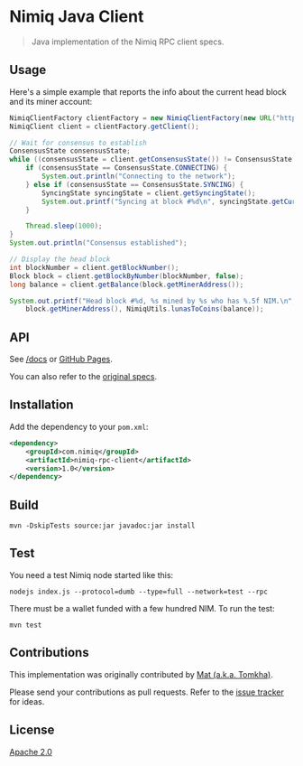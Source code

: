 # Nimiq Java Client

> Java implementation of the Nimiq RPC client specs.

## Usage

Here's a simple example that reports the info about the current head block and its miner account:
```java
NimiqClientFactory clientFactory = new NimiqClientFactory(new URL("http://localhost:8648/"));
NimiqClient client = clientFactory.getClient();

// Wait for consensus to establish
ConsensusState consensusState;
while ((consensusState = client.getConsensusState()) != ConsensusState.ESTABLISHED) {
    if (consensusState == ConsensusState.CONNECTING) {
        System.out.println("Connecting to the network");
    } else if (consensusState == ConsensusState.SYNCING) {
        SyncingState syncingState = client.getSyncingState();
        System.out.printf("Syncing at block #%d\n", syncingState.getCurrentBlock());
    }

    Thread.sleep(1000);
}
System.out.println("Consensus established");

// Display the head block
int blockNumber = client.getBlockNumber();
Block block = client.getBlockByNumber(blockNumber, false);
long balance = client.getBalance(block.getMinerAddress());

System.out.printf("Head block #%d, %s mined by %s who has %.5f NIM.\n", block.getNumber(), block.getHash(),
    block.getMinerAddress(), NimiqUtils.lunasToCoins(balance));
```

## API

See [/docs](/docs) or [GitHub Pages](https://nimiq-community.github.io/java-client/).

You can also refer to the [original specs](https://github.com/nimiq/core-js/wiki/JSON-RPC-API).

## Installation

Add the dependency to your `pom.xml`:
```xml
<dependency>
    <groupId>com.nimiq</groupId>
    <artifactId>nimiq-rpc-client</artifactId>
    <version>1.0</version>
</dependency>
```

## Build

```
mvn -DskipTests source:jar javadoc:jar install
```

## Test

You need a test Nimiq node started like this:
```
nodejs index.js --protocol=dumb --type=full --network=test --rpc
```
There must be a wallet funded with a few hundred NIM. To run the test:
```
mvn test
```

## Contributions

This implementation was originally contributed by [Mat (a.k.a. Tomkha)](https://github.com/tomkha/).

Please send your contributions as pull requests.
Refer to the [issue tracker](https://github.com/nimiq-community/java-client/issues) for ideas.

## License

[Apache 2.0](LICENSE)
